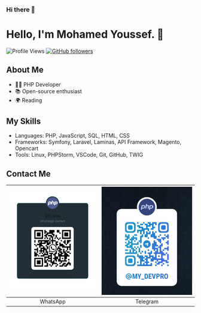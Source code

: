 ### Hi there 👋
# Hello, I'm Mohamed Youssef. 👋

![Profile Views](https://komarev.com/ghpvc/?username=mhmdyoussef)
[![GitHub followers](https://img.shields.io/github/followers/mhmdyoussef?label=Follow&style=social)](https://github.com/mhmdyoussef)

## About Me
- 👨‍💻 PHP Developer
- 📚 Open-source enthusiast
- 🌍 Reading

## My Skills
- Languages: PHP, JavaScript, SQL, HTML, CSS
- Frameworks: Symfony, Laravel, Laminas, API Framework, Magento, Opencart
- Tools: Linux, PHPStorm, VSCode, Git, GitHub, TWIG
<!--
## Projects
- [Project 1](https://github.com/your-username/project-1)
- [Project 2](https://github.com/your-username/project-2)
-->
## Contact Me

| [<img src="images/whatsapp.png">](https://web.whatsapp.com/send?phone=201006396633&text=Hello!) | [<img src="images/telegram.png">](https://t.me/MYDev_pro) |
|:--------------------------:|:--------------------------:|
| WhatsApp       | Telegram       |


<!--
**mhmdyoussef/mhmdyoussef** is a ✨ _special_ ✨ repository because its `README.md` (this file) appears on your GitHub profile.

Here are some ideas to get you started:

- 🔭 I’m currently working on ...
- 🌱 I’m currently learning ...
- 👯 I’m looking to collaborate on ...
- 🤔 I’m looking for help with ...
- 💬 Ask me about ...
- 📫 How to reach me: ...
- 😄 Pronouns: ...
- ⚡ Fun fact: ...
-->
